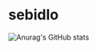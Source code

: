 # sebidlo

![Anurag's GitHub stats](https://github-readme-stats.vercel.app/api?username=anuraghazra&show_icons=true&theme=radical)
